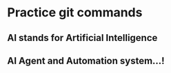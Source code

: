 # Practice git commands
## AI stands for Artificial Intelligence
## AI Agent and Automation system...!
